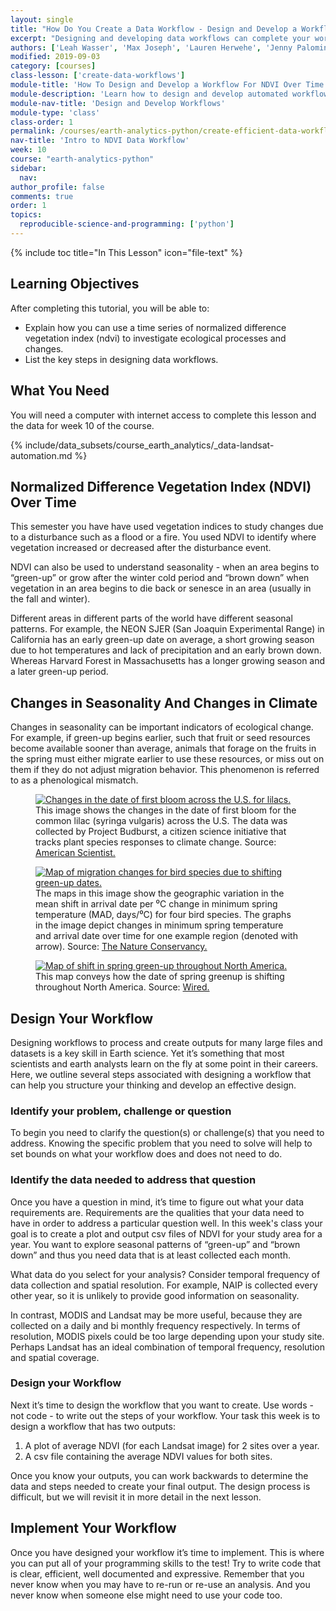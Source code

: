 ```yaml
---
layout: single
title: "How Do You Create a Data Workflow - Design and Develop a Workflow For NDVI Over Time"
excerpt: "Designing and developing data workflows can complete your work more efficiently by allowing you to repeat and automate data tasks. Learn how to design and develop efficient workflows to automate data analyses in Python."
authors: ['Leah Wasser', 'Max Joseph', 'Lauren Herwehe', 'Jenny Palomino', 'Joe McGlinchy']
modified: 2019-09-03
category: [courses]
class-lesson: ['create-data-workflows']
module-title: 'How To Design and Develop a Workflow For NDVI Over Time'
module-description: 'Learn how to design and develop automated workflows to calculate NDVI time series in Python.'
module-nav-title: 'Design and Develop Workflows'
module-type: 'class'
class-order: 1
permalink: /courses/earth-analytics-python/create-efficient-data-workflows/intro-to-ndvi-data-workflow/
nav-title: 'Intro to NDVI Data Workflow'
week: 10
course: "earth-analytics-python"
sidebar:
  nav:
author_profile: false
comments: true
order: 1
topics:
  reproducible-science-and-programming: ['python']
---
```

{% include toc title="In This Lesson" icon="file-text" %}

<div class='notice--success' markdown="1">

## <i class="fa fa-graduation-cap" aria-hidden="true"></i> Learning Objectives

After completing this tutorial, you will be able to:

* Explain how you can use a time series of normalized difference vegetation index (ndvi) to investigate ecological processes and changes.
* List the key steps in designing data workflows. 

## <i class="fa fa-check-square-o fa-2" aria-hidden="true"></i> What You Need

You will need a computer with internet access to complete this lesson and the data for week 10 of the course.

{% include/data_subsets/course_earth_analytics/_data-landsat-automation.md %}

</div>


## Normalized Difference Vegetation Index (NDVI) Over Time 

This semester you have have used vegetation indices to study changes due to a disturbance such as a flood or a fire. You used NDVI to identify where vegetation increased or decreased after the disturbance event. 

NDVI can also be used to understand seasonality - when an area begins to “green-up” or grow after the winter cold period and “brown down” when vegetation in an area begins to die back or senesce in an area (usually in the fall and winter). 

Different areas in different parts of the world have different seasonal patterns. For example, the NEON SJER (San Joaquin Experimental Range) in California has an early green-up date on average, a short growing season due to hot temperatures and lack of precipitation and an early brown down. Whereas Harvard Forest in Massachusetts has a longer growing season and a later green-up period.   

## Changes in Seasonality And Changes in Climate 

Changes in seasonality can be important indicators of ecological change. For example, if green-up begins earlier, such that fruit or seed resources become available sooner than average, animals that forage on the fruits in the spring must either migrate earlier to use these resources, or miss out on them if they do not adjust migration behavior. This phenomenon is referred to as a phenological mismatch.

<figure>
  <a href="{{ site.url }}/images/courses/earth-analytics/science/phenology/lilac-greenup-map-automation-landsat-ndvi.jpg">
    <img src="{{ site.url }}/images/courses/earth-analytics/science/phenology/lilac-greenup-map-automation-landsat-ndvi.jpg" alt="Changes in the date of first bloom across the U.S. for lilacs.">
  </a>
  <figcaption>This image shows the changes in the date of first bloom for the common lilac (syringa vulgaris) across the U.S. The data was collected by Project Budburst, a citizen science initiative that tracks plant species responses to climate change. Source: <a href="https://www.americanscientist.org/article/citizen-science-takes-root" target="_blank">American Scientist.</a>
  </figcaption>
</figure>

<figure>
  <a href="{{ site.url }}/images/courses/earth-analytics/science/phenology/bird-migration-map-automation-landsat-ndvi.jpg">
    <img src="{{ site.url }}/images/courses/earth-analytics/science/phenology/bird-migration-map-automation-landsat-ndvi.jpg" alt=" Map of migration changes for bird species due to shifting green-up dates.">
  </a>
  <figcaption>The maps in this image show the geographic variation in the mean shift in arrival date per ⁰C change in minimum spring temperature (MAD, days/⁰C) for four bird species. The graphs in the image depict changes in minimum spring temperature and arrival date over time for one example region (denoted with arrow). Source: <a href= "https://blog.nature.org/science/explainer/climate-change-already-changing-seasons-phenology-citizen-science/" target="_blank">The Nature Conservancy.</a>
  </figcaption>
</figure>

<figure>
  <a href="{{ site.url }}/images/courses/earth-analytics/science/phenology/north-america-greenup-map-automation-landsat-ndvi.jpg">
    <img src="{{ site.url }}/images/courses/earth-analytics/science/phenology/north-america-greenup-map-automation-landsat-ndvi.jpg" alt=" Map of shift in spring green-up throughout North America.">
  </a>
  <figcaption>This map conveys how the date of spring greenup is shifting throughout North America. Source: <a href= "https://www.wired.com/2007/11/greenup-of-the-planet-is-not-black-and-white-2/" target="_blank">Wired.</a>
  </figcaption>
</figure>

## Design Your Workflow

Designing workflows to process and create outputs for many large files and datasets is a key skill in Earth science. Yet it’s something that most scientists and earth analysts learn on the fly at some point in their careers. Here, we outline several steps associated with designing a workflow that can help you structure your thinking and develop an effective design. 

### Identify your problem, challenge or question

To begin you need to clarify the question(s) or challenge(s) that you need to address. Knowing the specific problem that you need to solve will help to set bounds on what your workflow does and does not need to do.

###  Identify the data needed to address that question

Once you have a question in mind, it’s time to figure out what your data requirements are. Requirements are the qualities that your data need to have in order to address a particular question well. In this week's class your goal is to create a plot and output csv files of NDVI for your study area for a year. You want to explore seasonal patterns of “green-up” and “brown down” and thus you need data that is at least collected each month. 

What data do you select for your analysis? Consider temporal frequency of data collection and spatial resolution. For example, NAIP is collected every other year, so it is unlikely to provide good information on seasonality. 

In contrast, MODIS and Landsat may be more useful, because they are collected on a daily and bi monthly frequency respectively. In terms of resolution, MODIS pixels could be too large depending upon your study site. Perhaps Landsat has an ideal combination of temporal frequency, resolution and spatial coverage.

### Design your Workflow

Next it’s time to design the workflow that you want to create. Use words - not code - to write out the steps of your workflow. Your task this week is to design a workflow that has two outputs:

1. A plot of average NDVI (for each Landsat image) for 2 sites over a year.
2. A csv file containing the average NDVI values for both sites. 

Once you know your outputs, you can work backwards to determine the data and steps needed to create your final output. The design process is difficult, but we will revisit it in more detail in the next lesson. 

## Implement Your Workflow

Once you have designed your workflow it’s time to implement. This is where you can put all of your programming skills to the test! Try to write code that is clear, efficient, well documented and expressive. Remember that you never know when you may have to re-run or re-use an analysis. And you never know when someone else might need to use your code too.

